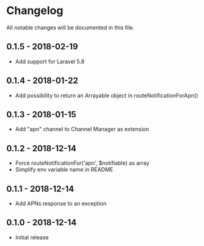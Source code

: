 # Changelog

All notable changes will be documented in this file.

## 0.1.5 - 2018-02-19

- Add support for Laravel 5.8

## 0.1.4 - 2018-01-22

- Add possibility to return an Arrayable object in routeNotificationForApn()

## 0.1.3 - 2018-01-15

- Add "apn" channel to Channel Manager as extension 

## 0.1.2 - 2018-12-14

- Force routeNotificationFor('apn', $notifiable) as array
- Simplify env variable name in README

## 0.1.1 - 2018-12-14

- Add APNs response to an exception

## 0.1.0 - 2018-12-14

- Initial release
